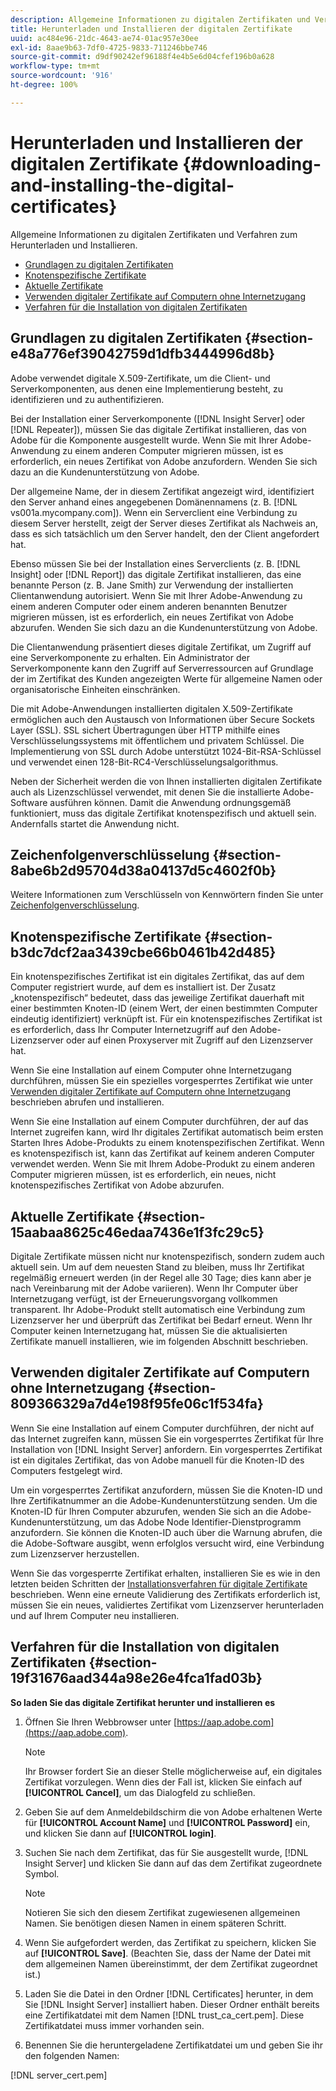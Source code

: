 ```yaml
---
description: Allgemeine Informationen zu digitalen Zertifikaten und Verfahren zum Herunterladen und Installieren.
title: Herunterladen und Installieren der digitalen Zertifikate
uuid: ac484e96-21dc-4643-ae74-01ac957e30ee
exl-id: 8aae9b63-7df0-4725-9833-711246bbe746
source-git-commit: d9df90242ef96188f4e4b5e6d04cfef196b0a628
workflow-type: tm+mt
source-wordcount: '916'
ht-degree: 100%

---
```


# Herunterladen und Installieren der digitalen Zertifikate {#downloading-and-installing-the-digital-certificates}

Allgemeine Informationen zu digitalen Zertifikaten und Verfahren zum Herunterladen und Installieren.

* [Grundlagen zu digitalen Zertifikaten](../../../../../home/c-inst-svr/c-install-ins-svr/t-install-proc-inst-svr-dpu/c-dnld-dgtl-cert/c-dnld-dgtl-cert.md#section-e48a776ef39042759d1dfb3444996d8b)
* [Knotenspezifische Zertifikate](../../../../../home/c-inst-svr/c-install-ins-svr/t-install-proc-inst-svr-dpu/c-dnld-dgtl-cert/c-dnld-dgtl-cert.md#section-b3dc7dcf2aa3439cbe66b0461b42d485)
* [Aktuelle Zertifikate](../../../../../home/c-inst-svr/c-install-ins-svr/t-install-proc-inst-svr-dpu/c-dnld-dgtl-cert/c-dnld-dgtl-cert.md#section-15aabaa8625c46edaa7436e1f3fc29c5)
* [Verwenden digitaler Zertifikate auf Computern ohne Internetzugang](../../../../../home/c-inst-svr/c-install-ins-svr/t-install-proc-inst-svr-dpu/c-dnld-dgtl-cert/c-dnld-dgtl-cert.md#section-809366329a7d4e198f95fe06c1f534fa)
* [Verfahren für die Installation von digitalen Zertifikaten](../../../../../home/c-inst-svr/c-install-ins-svr/t-install-proc-inst-svr-dpu/c-dnld-dgtl-cert/c-dnld-dgtl-cert.md#section-19f31676aad344a98e26e4fca1fad03b)

## Grundlagen zu digitalen Zertifikaten {#section-e48a776ef39042759d1dfb3444996d8b}

Adobe verwendet digitale X.509-Zertifikate, um die Client- und Serverkomponenten, aus denen eine Implementierung besteht, zu identifizieren und zu authentifizieren.

Bei der Installation einer Serverkomponente ([!DNL Insight Server] oder [!DNL Repeater]), müssen Sie das digitale Zertifikat installieren, das von Adobe für die Komponente ausgestellt wurde. Wenn Sie mit Ihrer Adobe-Anwendung zu einem anderen Computer migrieren müssen, ist es erforderlich, ein neues Zertifikat von Adobe anzufordern. Wenden Sie sich dazu an die Kundenunterstützung von Adobe.

Der allgemeine Name, der in diesem Zertifikat angezeigt wird, identifiziert den Server anhand eines angegebenen Domänennamens (z. B. [!DNL vs001a.mycompany.com]). Wenn ein Serverclient eine Verbindung zu diesem Server herstellt, zeigt der Server dieses Zertifikat als Nachweis an, dass es sich tatsächlich um den Server handelt, den der Client angefordert hat.

Ebenso müssen Sie bei der Installation eines Serverclients (z. B. [!DNL Insight] oder [!DNL Report]) das digitale Zertifikat installieren, das eine benannte Person (z. B. Jane Smith) zur Verwendung der installierten Clientanwendung autorisiert. Wenn Sie mit Ihrer Adobe-Anwendung zu einem anderen Computer oder einem anderen benannten Benutzer migrieren müssen, ist es erforderlich, ein neues Zertifikat von Adobe abzurufen. Wenden Sie sich dazu an die Kundenunterstützung von Adobe.

Die Clientanwendung präsentiert dieses digitale Zertifikat, um Zugriff auf eine Serverkomponente zu erhalten. Ein Administrator der Serverkomponente kann den Zugriff auf Serverressourcen auf Grundlage der im Zertifikat des Kunden angezeigten Werte für allgemeine Namen oder organisatorische Einheiten einschränken.

Die mit Adobe-Anwendungen installierten digitalen X.509-Zertifikate ermöglichen auch den Austausch von Informationen über Secure Sockets Layer (SSL). SSL sichert Übertragungen über HTTP mithilfe eines Verschlüsselungssystems mit öffentlichem und privatem Schlüssel. Die Implementierung von SSL durch Adobe unterstützt 1024-Bit-RSA-Schlüssel und verwendet einen 128-Bit-RC4-Verschlüsselungsalgorithmus.

Neben der Sicherheit werden die von Ihnen installierten digitalen Zertifikate auch als Lizenzschlüssel verwendet, mit denen Sie die installierte Adobe-Software ausführen können. Damit die Anwendung ordnungsgemäß funktioniert, muss das digitale Zertifikat knotenspezifisch und aktuell sein. Andernfalls startet die Anwendung nicht.

## Zeichenfolgenverschlüsselung {#section-8abe6b2d95704d38a04137d5c4602f0b}

Weitere Informationen zum Verschlüsseln von Kennwörtern finden Sie unter [Zeichenfolgenverschlüsselung](../../../../../home/c-inst-svr/c-install-ins-svr/t-install-proc-inst-svr-dpu/c-dnld-dgtl-cert/string-encryption.md#concept-35da0b53650a4d7e82b240ad27f6d45a).

## Knotenspezifische Zertifikate {#section-b3dc7dcf2aa3439cbe66b0461b42d485}

Ein knotenspezifisches Zertifikat ist ein digitales Zertifikat, das auf dem Computer registriert wurde, auf dem es installiert ist. Der Zusatz „knotenspezifisch“ bedeutet, dass das jeweilige Zertifikat dauerhaft mit einer bestimmten Knoten-ID (einem Wert, der einen bestimmten Computer eindeutig identifiziert) verknüpft ist. Für ein knotenspezifisches Zertifikat ist es erforderlich, dass Ihr Computer Internetzugriff auf den Adobe-Lizenzserver oder auf einen Proxyserver mit Zugriff auf den Lizenzserver hat.

Wenn Sie eine Installation auf einem Computer ohne Internetzugang durchführen, müssen Sie ein spezielles vorgesperrtes Zertifikat wie unter [Verwenden digitaler Zertifikate auf Computern ohne Internetzugang](../../../../../home/c-inst-svr/c-install-ins-svr/t-install-proc-inst-svr-dpu/c-dnld-dgtl-cert/c-dnld-dgtl-cert.md#section-809366329a7d4e198f95fe06c1f534fa) beschrieben abrufen und installieren.

Wenn Sie eine Installation auf einem Computer durchführen, der auf das Internet zugreifen kann, wird Ihr digitales Zertifikat automatisch beim ersten Starten Ihres Adobe-Produkts zu einem knotenspezifischen Zertifikat. Wenn es knotenspezifisch ist, kann das Zertifikat auf keinem anderen Computer verwendet werden. Wenn Sie mit Ihrem Adobe-Produkt zu einem anderen Computer migrieren müssen, ist es erforderlich, ein neues, nicht knotenspezifisches Zertifikat von Adobe abzurufen.

## Aktuelle Zertifikate {#section-15aabaa8625c46edaa7436e1f3fc29c5}

Digitale Zertifikate müssen nicht nur knotenspezifisch, sondern zudem auch aktuell sein. Um auf dem neuesten Stand zu bleiben, muss Ihr Zertifikat regelmäßig erneuert werden (in der Regel alle 30 Tage; dies kann aber je nach Vereinbarung mit der Adobe variieren). Wenn Ihr Computer über Internetzugang verfügt, ist der Erneuerungsvorgang vollkommen transparent. Ihr Adobe-Produkt stellt automatisch eine Verbindung zum Lizenzserver her und überprüft das Zertifikat bei Bedarf erneut. Wenn Ihr Computer keinen Internetzugang hat, müssen Sie die aktualisierten Zertifikate manuell installieren, wie im folgenden Abschnitt beschrieben.

## Verwenden digitaler Zertifikate auf Computern ohne Internetzugang {#section-809366329a7d4e198f95fe06c1f534fa}

Wenn Sie eine Installation auf einem Computer durchführen, der nicht auf das Internet zugreifen kann, müssen Sie ein vorgesperrtes Zertifikat für Ihre Installation von [!DNL Insight Server] anfordern. Ein vorgesperrtes Zertifikat ist ein digitales Zertifikat, das von Adobe manuell für die Knoten-ID des Computers festgelegt wird.

Um ein vorgesperrtes Zertifikat anzufordern, müssen Sie die Knoten-ID und Ihre Zertifikatnummer an die Adobe-Kundenunterstützung senden. Um die Knoten-ID für Ihren Computer abzurufen, wenden Sie sich an die Adobe-Kundenunterstützung, um das Adobe Node Identifier-Dienstprogramm anzufordern. Sie können die Knoten-ID auch über die Warnung abrufen, die die Adobe-Software ausgibt, wenn erfolglos versucht wird, eine Verbindung zum Lizenzserver herzustellen.

Wenn Sie das vorgesperrte Zertifikat erhalten, installieren Sie es wie in den letzten beiden Schritten der [Installationsverfahren für digitale Zertifikate](../../../../../home/c-inst-svr/c-install-ins-svr/t-install-proc-inst-svr-dpu/c-dnld-dgtl-cert/c-dnld-dgtl-cert.md#section-19f31676aad344a98e26e4fca1fad03b) beschrieben. Wenn eine erneute Validierung des Zertifikats erforderlich ist, müssen Sie ein neues, validiertes Zertifikat vom Lizenzserver herunterladen und auf Ihrem Computer neu installieren.

## Verfahren für die Installation von digitalen Zertifikaten {#section-19f31676aad344a98e26e4fca1fad03b}

**So laden Sie das digitale Zertifikat herunter und installieren es**

1. Öffnen Sie Ihren Webbrowser unter [https://aap.adobe.com](https://aap.adobe.com).

   >[!NOTE]
   >
   >Ihr Browser fordert Sie an dieser Stelle möglicherweise auf, ein digitales Zertifikat vorzulegen. Wenn dies der Fall ist, klicken Sie einfach auf **[!UICONTROL Cancel]**, um das Dialogfeld zu schließen.

1. Geben Sie auf dem Anmeldebildschirm die von Adobe erhaltenen Werte für **[!UICONTROL Account Name]** und **[!UICONTROL Password]** ein, und klicken Sie dann auf **[!UICONTROL login]**.

1. Suchen Sie nach dem Zertifikat, das für Sie ausgestellt wurde, [!DNL Insight Server] und klicken Sie dann auf das dem Zertifikat zugeordnete Symbol.

   >[!NOTE]
   >
   >Notieren Sie sich den diesem Zertifikat zugewiesenen allgemeinen Namen. Sie benötigen diesen Namen in einem späteren Schritt.

1. Wenn Sie aufgefordert werden, das Zertifikat zu speichern, klicken Sie auf **[!UICONTROL Save]**. (Beachten Sie, dass der Name der Datei mit dem allgemeinen Namen übereinstimmt, der dem Zertifikat zugeordnet ist.)
1. Laden Sie die Datei in den Ordner [!DNL Certificates] herunter, in dem Sie [!DNL Insight Server] installiert haben. Dieser Ordner enthält bereits eine Zertifikatdatei mit dem Namen [!DNL trust_ca_cert.pem]. Diese Zertifikatdatei muss immer vorhanden sein.

1. Benennen Sie die heruntergeladene Zertifikatdatei um und geben Sie ihr den folgenden Namen:

[!DNL server_cert.pem]
